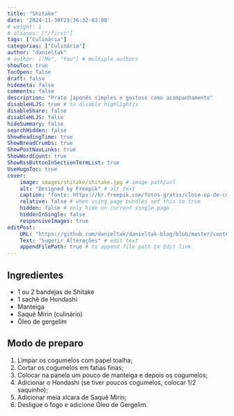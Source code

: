 ```yaml
---
title: "Shitake"
date: '2024-11-30T23:36:32-03:00'
# weight: 1
# aliases: ["/first"]
tags: ["Culinária"]
categorias: ["Culinária"]
author: "danieltak"
# author: ["Me", "You"] # multiple authors
showToc: true
TocOpen: false
draft: false
hidemeta: false
comments: false
description: "Prato japonês simples e gostoso como acompanhamento"
disableHLJS: true # to disable highlightjs
disableShare: false
disableHLJS: false
hideSummary: false
searchHidden: false
ShowReadingTime: true
ShowBreadCrumbs: true
ShowPostNavLinks: true
ShowWordCount: true
ShowRssButtonInSectionTermList: true
UseHugoToc: true
cover:
    image: images/shitake/shitake.jpg # image path/url
    alt: "Designed by Freepik" # alt text
    caption: "fonte: https://br.freepik.com/fotos-gratis/close-up-de-cogumelos-na-jarra_10889933.htm#fromView=search&page=1&position=38&uuid=b31f2d28-ab4f-4c19-942b-590c09573603" # display caption under cover
    relative: false # when using page bundles set this to true
    hidden: false # only hide on current single page
    hiddenInSingle: false
    responsiveImages: true
editPost:
    URL: "https://github.com/danieltak/danieltak-blog/blob/master/content"
    Text: "Sugerir Alterações" # edit text
    appendFilePath: true # to append file path to Edit link
---
```



## Ingredientes

- 1 ou 2 bandejas de Shitake
- 1 sachê de Hondashi
- Manteiga
- Saquê Mirin (culinário)
- Óleo de gergelim

## Modo de preparo

1. Limpar os cogumelos com papel toalha;
2. Cortar os cogumelos em fatias finas;
3. Colocar na panela um pouco de manteiga e depois os cogumelos;
4. Adicionar o Hondashi (se tiver poucos cogumelos, colocar 1/2 saquinho);
5. Adicionar meia xícara de Saquê Mirin;
6. Desligue o fogo e adicione Óleo de Gergelim.